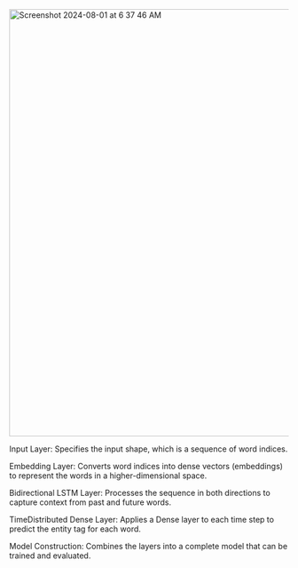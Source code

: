 <img width="769" alt="Screenshot 2024-08-01 at 6 37 46 AM" src="https://github.com/user-attachments/assets/89e17787-e1e5-4aa0-89fa-68f6231b90e4">

Input Layer: Specifies the input shape, which is a sequence of word indices.

Embedding Layer: Converts word indices into dense vectors (embeddings) to represent the words in a higher-dimensional space.

Bidirectional LSTM Layer: Processes the sequence in both directions to capture context from past and future words.

TimeDistributed Dense Layer: Applies a Dense layer to each time step to predict the entity tag for each word.

Model Construction: Combines the layers into a complete model that can be trained and evaluated.
